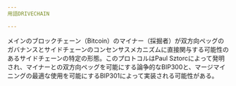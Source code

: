```yaml
---
用語DRIVECHAIN

---
```

メインのブロックチェーン（Bitcoin）のマイナー（採掘者）が双方向ペッグのガバナンスとサイドチェーンのコンセンサスメカニズムに直接関与する可能性のあるサイドチェーンの特定の形態。このプロトコルはPaul Sztorcによって発明され、マイナーとの双方向ペッグを可能にする論争的なBIP300と、マージマイニングの最適な使用を可能にするBIP301によって実装される可能性がある。
